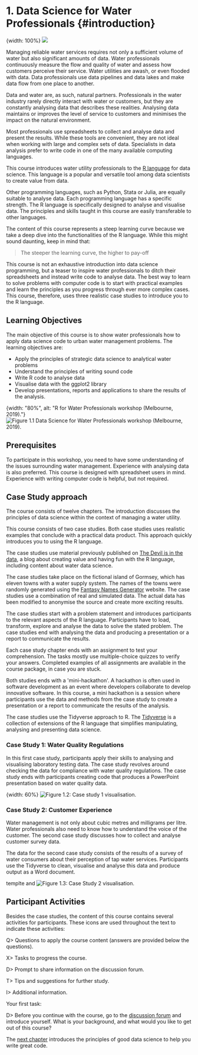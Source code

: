 # 1. Data Science for Water Professionals {#introduction}
{width: 100%}
![](resources/01_introduction/r4h2o_logo.jpg)

Managing reliable water services requires not only a sufficient volume of water but also significant amounts of data. Water professionals continuously measure the flow and quality of water and assess how customers perceive their service. Water utilities are awash, or even flooded with data. Data professionals use data pipelines and data lakes and make data flow from one place to another.

Data and water are, as such, natural partners. Professionals in the water industry rarely directly interact with water or customers, but they are constantly analysing data that describes these realities. Analysing data maintains or improves the level of service to customers and minimises the impact on the natural environment.

Most professionals use spreadsheets to collect and analyse data and present the results. While these tools are convenient, they are not ideal when working with large and complex sets of data. Specialists in data analysis prefer to write code in one of the many available computing languages.

This course introduces water utility professionals to the [R language](https://www.r-project.org/) for data science. This language is a popular and versatile tool among data scientists to create value from data.

Other programming languages, such as Python, Stata or Julia, are equally suitable to analyse data. Each programming language has a specific strength. The R language is specifically designed to analyse and visualise data. The principles and skills taught in this course are easily transferable to other languages.

The content of this course represents a steep learning curve because we take a deep dive into the functionalities of the R language. While this might sound daunting, keep in mind that: 

> The steeper the learning curve, the higher to pay-off

This course is not an exhaustive introduction into data science programming, but a teaser to inspire water professionals to ditch their spreadsheets and instead write code to analyse data. The best way to learn to solve problems with computer code is to start with practical examples and learn the principles as you progress through ever more complex cases. This course, therefore, uses three realistic case studies to introduce you to the R language.

## Learning Objectives
The main objective of this course is to show water professionals how to apply data science code to urban water management problems. The learning objectives are:

* Apply the principles of strategic data science to analytical water problems
* Understand the principles of writing sound code
* Write R code to analyse data
* Visualise data with the ggplot2 library
* Develop presentations, reports and applications to share the results of the analysis.

{width: "80%", alt: "R for Water Professionals workshop (Melbourne, 2019)."}
![Figure 1.1 Data Science for Water Professionals workshop (Melbourne, 2019).](resources/01_introduction/2019_workshop_melbourne.jpg)

## Prerequisites
To participate in this workshop, you need to have some understanding of the issues surrounding water management. Experience with analysing data is also preferred. This course is designed with spreadsheet users in mind. Experience with writing computer code is helpful, but not required.

## Case Study approach
The course consists of twelve chapters. The introduction discusses the principles of data science within the context of managing a water utility. 

This course consists of two case studies. Both case studies uses realistic examples that conclude with a practical data product. This approach quickly introduces you to using the R language. 

The case studies use material previously published on [The Devil is in the data](https://lucidmanager.org/tags/hydroinformatics/), a blog about creating value and having fun with the R language, including content about water data science.

The case studies take place on the fictional island of Gormsey, which has eleven towns with a water supply system. The names of the towns were randomly generated using the [Fantasy Names Generator](https://www.fantasynamegenerators.com/town_names.php) website. The case studies use a combination of real and simulated data. The actual data has been modified to anonymise the source and create more exciting results.

The case studies start with a problem statement and introduces participants to the relevant aspects of the R language. Participants have to load, transform, explore and analyse the data to solve the stated problem. The case studies end with analysing the data and producing a presentation or a report to communicate the results.

Each case study chapter ends with an assignment to test your comprehension. The tasks mostly use multiple-choice quizzes to verify your answers. Completed examples of all assignments are available in the course package, in case you are stuck.

Both studies ends with a 'mini-hackathon'. A hackathon is often used in software development as an event where developers collaborate to develop innovative software. In this course, a mini hackathon is a session where participants use the data and methods from the case study to create a presentation or a report to communicate the results of the analysis.

The case studies use the Tidyverse approach to R. The [Tidyverse](https://tidyverse.org/) is a collection of extensions of the R language that simplifies manipulating, analysing and presenting data science. 

### Case Study 1: Water Quality Regulations
In this first case study, participants apply their skills to analysing and visualising laboratory testing data. The case study revolves around checking the data for compliance with water quality regulations. The case study ends with participants creating code that produces a PowerPoint presentation based on water quality data.

{width: 60%}
![Figure 1.2: Case study 1 visualisation.](resources/06_visualisation/labels.png)

### Case Study 2: Customer Experience
Water management is not only about cubic metres and milligrams per litre. Water professionals also need to know how to understand the voice of the customer. The second case study discusses how to collect and analyse customer survey data. 

The data for the second case study consists of the results of a survey of water consumers about their perception of tap water services. Participants use the Tidyverse to clean, visualise and analyse this data and produce output as a Word document.

templte and 
![Figure 1.3: Case Study 2 visualisation.](resources/10_surveys/pii_dendogram.png)

## Participant Activities
Besides the case studies, the content of this course contains several activities for participants. These icons are used throughout the text to indicate these activities:

Q> Questions to apply the course content (answers are provided below the questions).

X> Tasks to progress the course.

D> Prompt to share information on the discussion forum.

T> Tips and suggestions for further study.

I> Additional information.

Your first task:

D> Before you continue with the course, go to the [discussion forum](https://community.leanpub.com/c/r4h2o) and introduce yourself. What is your background, and what would you like to get out of this course?

The [next chapter](#datascience) introduces the principles of good data science to help you write great code.
